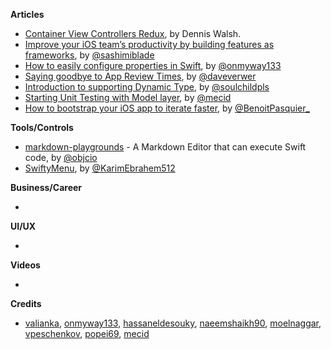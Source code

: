 
**Articles**

* [Container View Controllers Redux](https://medium.com/flawless-app-stories/container-view-controllers-revisited-e076ef38853f), by Dennis Walsh.
* [Improve your iOS team’s productivity by building features as frameworks](https://medium.com/flawless-app-stories/improve-your-ios-teams-productivity-by-building-features-as-frameworks-9d2a64cbcab5), by [@sashimiblade](https://twitter.com/sashimiblade)
* [How to easily configure properties in Swift](https://dev.to/onmyway133/how-to-easily-configure-properties-in-swift-57i1), by [@onmyway133](https://twitter.com/onmyway133)
* [Saying goodbye to App Review Times](https://daveverwer.com/blog/saying-goodbye-to-app-review-times/), by [@daveverwer](https://twitter.com/daveverwer)
* [Introduction to supporting Dynamic Type](https://fluffy.es/introduction-to-dynamic-type/), by [@soulchildpls](https://twitter.com/soulchildpls)
* [Starting Unit Testing with Model layer](https://mecid.github.io/2019/04/24/starting-unit-testing-with-model-layer/), by [@mecid](https://twitter.com/mecid)
* [How to bootstrap your iOS app to iterate faster](https://benoitpasquier.com/how-to-bootstrap-ios-app-to-iterate-faster/), by [@BenoitPasquier_](https://twitter.com/benoitpasquier_)

**Tools/Controls**

* [markdown-playgrounds](https://github.com/objcio/markdown-playgrounds) - A Markdown Editor that can execute Swift code, by [@objcio](https://twitter.com/objcio)
* [SwiftyMenu](https://github.com/KarimEbrahemAbdelaziz/SwiftyMenu), by [@KarimEbrahem512](https://twitter.com/KarimEbrahem512)

**Business/Career**

*

**UI/UX**

* 

**Videos**

*

**Credits**

* [valianka](https://github.com/valianka), [onmyway133](https://github.com/onmyway133), [hassaneldesouky](https://github.com/HassanElDesouky), [naeemshaikh90](https://github.com/naeemshaikh90), [moelnaggar](https://github.com/MoElnaggar14), [vpeschenkov](https://github.com/vpeschenkov), [popei69](https://github.com/popei69), [mecid](https://github.com/mecid)
